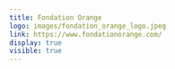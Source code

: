 ```yaml
---
title: Fondation Orange
logo: images/fondation_orange_logo.jpeg
link: https://www.fondationorange.com/
display: true
visible: true
---
```

